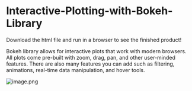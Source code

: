 # Interactive-Plotting-with-Bokeh-Library
Download the html file and run in a browser to see the finished product!

Bokeh library allows for interactive plots that work with modern browsers. All plots come pre-built with zoom, drag, pan, and other user-minded features. There are also many features you can add such as filtering, animations, real-time data manipulation, and hover tools.

![image.png](attachment:image.png)
